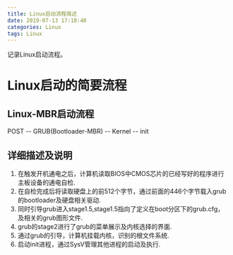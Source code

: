 ```yaml
---
title: Linux启动流程简述
date: 2019-07-13 17:18:40
categories: Linux
tags: Linux
---
```


记录Linux启动流程。

# Linux启动的简要流程
## Linux-MBR启动流程
POST -- GRUB(Bootloader-MBR) -- Kernel -- init
## 详细描述及说明
1. 在触发开机通电之后，计算机读取BIOS中CMOS芯片的已经写好的程序进行主板设备的通电自检.
1. 在自检完成后将读取硬盘上的前512个字节，通过前面的446个字节载入grub的bootloader及硬盘相关驱动.
1. 同时引导grub进入stage1.5,stage1.5指向了定义在boot分区下的grub.cfg，及相关的grub图形文件.
1. grub的stage2进行了grub的菜单展示及内核选择的界面.
1. 通过grub的引导，计算机挂载内核，识别的根文件系统.
1. 启动init进程，通过SysV管理其他进程的启动及执行.

